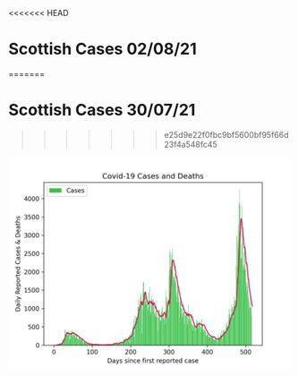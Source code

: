 <<<<<<< HEAD
# Scottish Cases 02/08/21
=======
# Scottish Cases 30/07/21
>>>>>>> e25d9e22f0fbc9bf5600bf95f66d23f4a548fc45

![alt](scottish_cases.png)

